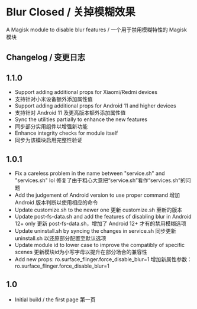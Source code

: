 # Blur Closed / 关掉模糊效果
A Magisk module to disable blur features / 一个用于禁用模糊特性的 Magisk 模块

## Changelog / 变更日志

## 1.1.0

- Support adding additional props for Xiaomi/Redmi devices
- 支持针对小米设备额外添加属性值
- Support adding additional props for Android 11 and higher devices
- 支持针对 Android 11 及更高版本额外添加属性值
- Sync the utilities partially to enhance the new features
- 同步部分实用组件以增强新功能
- Enhance integrity checks for module itself
- 同步为该模块启用完整性验证

## 1.0.1
- Fix a careless problem in the name between "service.sh" and "services.sh" lol
  修复了由于粗心大意把“service.sh”看作“services.sh”的问题
- Add the judgement of Android version to use proper command
  增加 Android 版本判断以使用相应的命令
- Update customize.sh to the newer one
  更新 customize.sh 至新的版本
- Update post-fs-data.sh and add the features of disabling blur in Android 12+ only
  更新 post-fs-data.sh，增加了 Android 12+ 才有的禁用模糊选项
- Update uninstall.sh by syncing the changes in service.sh
  同步更新 uninstall.sh 以还原部分配置至默认选项
- Update module id to lower case to improve the compatibly of specific scenes
  更新模块id为小写字母以提升在部分场合的兼容性
- Add new props: ro.surface_flinger.force_disable_blur=1
  增加新属性参数：ro.surface_flinger.force_disable_blur=1

## 1.0
- Initial build / the first page
  第一页
